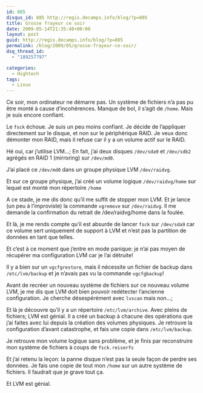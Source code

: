 ```yaml
---
id: 885
disqus_id: 885 http://regis.decamps.info/blog/?p=885
title: Grosse frayeur ce soir
date: 2009-05-14T21:35:48+00:00
layout: post
guid: http://regis.decamps.info/blog/?p=885
permalink: /blog/2009/05/grosse-frayeur-ce-soir/
dsq_thread_id:
  - "189257797"

categories:
  - Hightech
tags:
  - Linux
---
```

Ce soir, mon ordinateur ne démarre pas. Un système de fichiers n’a pas pu être monté à cause d’incohérences. Manque de bol, il s’agit de `/home`. Mais je suis encore confiant.

Le `fsck` échoue. Je suis un peu moins confiant. Je décide de l’appliquer directement sur le disque, et non sur le périphérique RAID. Je veux donc démonter mon RAID, mais il refuse car il y a un volume actif sur le RAID. 

Hé oui, car j’utilise LVM…; En fait, j’ai deux disques `/dev/sda9` et `/dev/sdb2` agrégés en RAID 1 (mirroring) sur `/dev/md0`.
  
J’ai placé ce `/dev/md0` dans un groupe physique LVM `/dev/raidvg`.
  
Et sur ce groupe physique, j’ai créé un volume logique `/dev/raidvg/home` sur lequel est monté mon répertoire `/home`

A ce stade, je me dis donc qu’il me suffit de stopper mon LVM. Et je lance (un peu à l’improviste) la commande `vgremove` sur `/dev/raidvg`. Il me demande la confirmation du retrait de /dev/raidvg/home dans la foulée.

Et là, je me rends compte qu’il est absurde de lancer `fsck` sur `/dev/sda9` car ce volume sert uniquement de support à LVM et n’est pas la partition de données en tant que telles.

Et c’est à ce moment que j’entre en mode panique: je n’ai pas moyen de récupérer ma configuration LVM car je l’ai détruite!

Il y a bien sur un `vgcfgrestore`, mais il nécessite un fichier de backup dans `/etc/lvm/backup` et je n’avais pas vu la commande `vgcfgbackup`! 

Avant de recréer un nouveau système de fichiers sur ce nouveau volume LVM, je me dis que LVM doit bien pouvoir redétecter l’ancienne configuration. Je cherche désespérément avec `lvscan` mais non…;

Et là je découvre qu’il y a un répertoire `/etc/lvm/archive`. Avec pleins de fichiers; LVM est génial. Il a créé un backup à chacune des opérations que j’ai faites avec lui depuis la création des volumes physiques. Je retrouve la configuration d’avant catastrophe, et fais une copie dans `/etc/lvm/backup`.

Je retrouve mon volume logique sans problème, et je finis par reconstruire mon système de fichiers à coups de `fsck.reiserfs` 

Et j’ai retenu la leçon: la panne disque n’est pas la seule façon de perdre ses données. Je fais une copie de tout mon `/home` sur un autre système de fichiers. Il faudrait que je grave tout ça.

Et LVM est génial.
